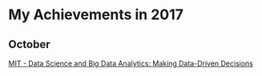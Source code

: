 # My Achievements in 2017

## October

[MIT - Data Science and Big Data Analytics: Making Data-Driven Decisions](/files/2017/CERT1_Lukasz_tymoszczuk.pdf)
